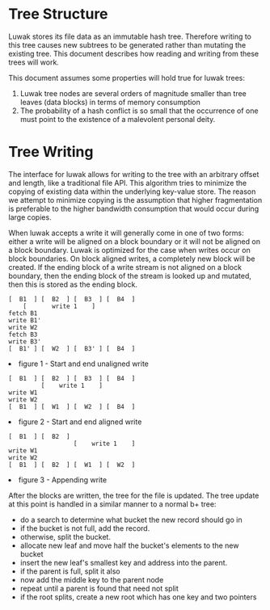 Tree Structure
==========

Luwak stores its file data as an immutable hash tree.  Therefore writing to this tree causes new subtrees to be generated rather than mutating the existing tree.  This document describes how reading and writing from these trees will work.

This document assumes some properties will hold true for luwak trees:

1. Luwak tree nodes are several orders of magnitude smaller than tree leaves (data blocks) in terms of memory consumption
2. The probability of a hash conflict is so small that the occurrence of one must point to the existence of a malevolent personal deity.

Tree Writing
==========

The interface for luwak allows for writing to the tree with an arbitrary offset and length, like a traditional file API.  This algorithm tries to minimize the copying of existing data within the underlying key-value store.  The reason we attempt to minimize copying is the assumption that higher fragmentation is preferable to the higher bandwidth consumption that would occur during large copies.

When luwak accepts a write it will generally come in one of two forms: either a write will be aligned on a block boundary or it will not be aligned on a block boundary.  Luwak is optimized for the case when writes occur on block boundaries.  On block aligned writes, a completely new block will be created.  If the ending block of a write stream is not aligned on a block boundary, then the ending block of the stream is looked up and mutated, then this is stored as the ending block.

    [  B1  ] [  B2  ] [  B3  ] [  B4  ]
        [       write 1    ]
    fetch B1
    write B1'
    write W2
    fetch B3
    write B3'
    [  B1' ] [  W2  ] [  B3' ] [  B4  ]
    
    
<li>figure 1 - Start and end unaligned write</li>

    [  B1  ] [  B2  ] [  B3  ] [  B4  ]
             [    write 1    ]
    write W1
    write W2
    [  B1  ] [  W1  ] [  W2  ] [  B4  ]
    
<li>figure 2 - Start and end aligned write</li>

    [  B1  ] [  B2  ]
                      [    write 1    ]
    write W1
    write W2
    [  B1  ] [  B2  ] [  W1  ] [  W2  ]
    
<li>figure 3 - Appending write</li>

After the blocks are written, the tree for the file is updated.  The tree update at this point is handled in a similar manner to a normal b+ tree:

* do a search to determine what bucket the new record should go in
* if the bucket is not full, add the record.
* otherwise, split the bucket.
* allocate new leaf and move half the bucket's elements to the new bucket
* insert the new leaf's smallest key and address into the parent.
* if the parent is full, split it also
* now add the middle key to the parent node
* repeat until a parent is found that need not split
* if the root splits, create a new root which has one key and two pointers

